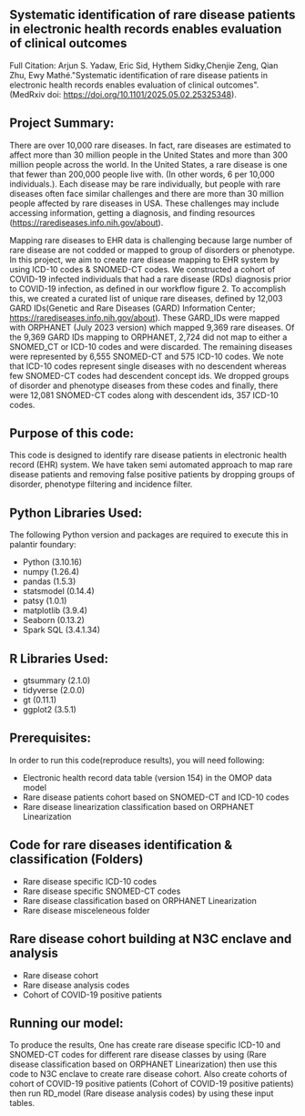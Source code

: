 ## Systematic identification of rare disease patients in electronic health records enables evaluation of clinical outcomes


Full Citation:
Arjun S. Yadaw, Eric Sid, Hythem Sidky,Chenjie Zeng, Qian Zhu, Ewy Mathé."Systematic identification of rare disease patients in electronic health records enables evaluation of clinical outcomes". (MedRxiv doi: https://doi.org/10.1101/2025.05.02.25325348).

## Project Summary: 
There are over 10,000 rare diseases. In fact, rare diseases are estimated to affect more than 30 million people in the United States and more than 300 million people across the world. In the United States, a rare disease is one that fewer than 200,000 people live with. (In other words, 6 per 10,000 individuals.). Each disease may be rare individually, but people with rare diseases often face similar challenges and there are more than 30 million people affected by rare diseases in USA. These challenges may include accessing information, getting a diagnosis, and finding resources (https://rarediseases.info.nih.gov/about). 

Mapping rare diseases to EHR data is challenging because large number of rare disease are not codded or mapped to group of disorders or phenotype. In this project, we aim to create rare disease mapping to EHR system by using ICD-10 codes & SNOMED-CT codes. We constructed a cohort of COVID-19 infected individuals that had a rare disease (RDs) diagnosis prior to COVID-19 infection, as defined in our workflow figure 2.  To accomplish this, we created a curated list of unique rare diseases, defined by 12,003 GARD IDs(Genetic and Rare Diseases (GARD) Information Center; https://rarediseases.info.nih.gov/about).  These GARD_IDs were mapped with ORPHANET (July 2023 version) which mapped 9,369 rare diseases.  Of the 9,369 GARD IDs mapping to ORPHANET, 2,724 did not map to either a SNOMED_CT or ICD-10 codes and were discarded.  The remaining diseases were represented by 6,555 SNOMED-CT and 575 ICD-10 codes.  We note that ICD-10 codes represent single diseases with no descendent whereas few SNOMED-CT codes had descendent concept ids. We dropped groups of disorder and phenotype diseases from these codes and finally, there were 12,081 SNOMED-CT codes along with descendent ids, 357 ICD-10 codes.
## Purpose of this code: 
This code is designed to identify rare disease patients in electronic health record (EHR) system. We have taken semi automated approach to map rare disease patients and removing false positive patients by dropping groups of disorder, phenotype filtering and incidence filter.

## Python Libraries Used:
The following Python version and packages are required to execute this in palantir foundary:

* Python (3.10.16)
* numpy (1.26.4)
* pandas (1.5.3)
* statsmodel (0.14.4)
* patsy (1.0.1)
* matplotlib (3.9.4)
* Seaborn (0.13.2)
* Spark SQL (3.4.1.34)

## R Libraries Used:
* gtsummary (2.1.0)
* tidyverse (2.0.0)
* gt (0.11.1)
* ggplot2 (3.5.1)

## Prerequisites: 
In order to run this code(reproduce results), you will need following:

* Electronic health record data table (version 154) in the OMOP data model
* Rare disease patients cohort based on SNOMED-CT and ICD-10 codes
* Rare disease linearization classification based on ORPHANET Linearization
  
## Code for rare diseases identification & classification (Folders)
* Rare disease specific ICD-10 codes 
* Rare disease specific SNOMED-CT codes
* Rare disease classification based on ORPHANET Linearization
* Rare disease misceleneous folder

## Rare disease cohort building at N3C enclave and analysis
* Rare disease cohort 
* Rare disease analysis codes
* Cohort of COVID-19 positive patients

## Running our model:
To produce the results, One has create rare disease specific ICD-10 and SNOMED-CT codes for different rare disease classes by using (Rare disease classification based on ORPHANET Linearization) then use this code to N3C enclave to create rare disease cohort. Also create cohorts of cohort of COVID-19 positive patients (Cohort of COVID-19 positive patients) then run RD_model (Rare disease analysis codes) by using these input tables.
  
